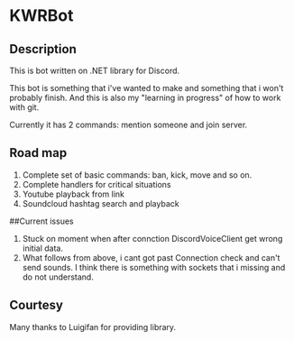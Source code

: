 # KWRBot
## Description
  This is bot written on .NET library for Discord.
  
  This bot is something that i've wanted to make and something that i won't probably finish.
  And this is also my "learning in progress" of how to work with git.
  
  Currently it has 2 commands: mention someone and join server.
## Road map
  1. Complete set of basic commands: ban, kick, move and so on.
  2. Complete handlers for critical situations
  3. Youtube playback from link
  4. Soundcloud hashtag search and playback

##Current issues
  1. Stuck on moment when after connction DiscordVoiceClient get wrong initial data.
  2. What follows from above, i cant got past Connection check and can't send sounds. 
 I think there is something with sockets that i missing and do not understand.

## Courtesy 
  Many thanks to Luigifan for providing library.
